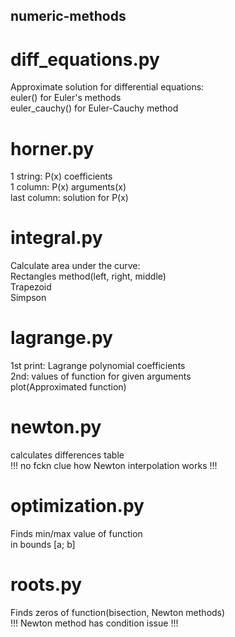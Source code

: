 ## numeric-methods
# diff_equations.py
Approximate solution for differential equations:</br>
euler() for Euler's methods</br>
euler_cauchy() for Euler-Cauchy method

# horner.py
1 string: P(x) coefficients</br>
1 column: P(x) arguments(x)</br>
last column: solution for P(x)

# integral.py
Calculate area under the curve:</br>
Rectangles method(left, right, middle)</br>
Trapezoid</br>
Simpson

# lagrange.py
1st print: Lagrange polynomial coefficients</br>
2nd: values of function for given arguments</br>
plot(Approximated function)

# newton.py
calculates differences table</br>
!!! no fckn clue how Newton interpolation works !!!

# optimization.py
Finds min/max value of function</br>
in bounds [a; b]

# roots.py
Finds zeros of function(bisection, Newton methods)</br>
!!! Newton method has condition issue !!!

